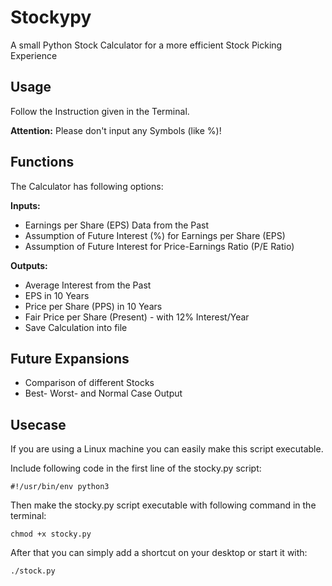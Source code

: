# Stockypy
A small Python Stock Calculator for a more efficient Stock Picking Experience


## Usage

Follow the Instruction given in the Terminal.

**Attention:**
Please don't input any Symbols (like %)!



## Functions

The Calculator has following options:


**Inputs:**

  - Earnings per Share (EPS) Data from the Past
  - Assumption of Future Interest (%) for Earnings per Share (EPS)
  - Assumption of Future Interest for Price-Earnings Ratio (P/E Ratio)


**Outputs:**

  - Average Interest from the Past
  - EPS in 10 Years
  - Price per Share (PPS) in 10 Years
  - Fair Price per Share (Present) - with 12% Interest/Year
  - Save Calculation into file



## Future Expansions

  - Comparison of different Stocks
  - Best- Worst- and Normal Case Output



## Usecase

If you are using a Linux machine you can easily make this script executable.

Include following code in the first line of the stocky.py script:
```
#!/usr/bin/env python3
```

Then make the stocky.py script executable with following command in the terminal:
```
chmod +x stocky.py
```

After that you can simply add a shortcut on your desktop or start it with:
```
./stock.py
```
